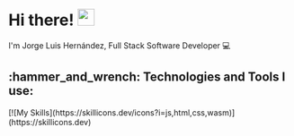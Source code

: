 <h1 align="left">
 <abc>
  <br>Hi there! <img src="https://user-images.githubusercontent.com/42378118/110234147-e3259600-7f4e-11eb-95be-0c4047144dea.gif" width="30"><br>
 </abc>
</h1>

I'm Jorge Luis Hernández, Full Stack Software Developer :computer:


<h2 align="left">:hammer_and_wrench: Technologies and Tools I use:</h2>
[![My Skills](https://skillicons.dev/icons?i=js,html,css,wasm)](https://skillicons.dev)
